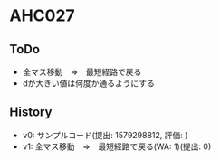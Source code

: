 # AHC027

## ToDo

- 全マス移動　⇒　最短経路で戻る
- dが大きい値は何度か通るようにする

## History

- v0: サンプルコード(提出: 1579298812, 評価: )
- v1: 全マス移動　⇒　最短経路で戻る(WA: 1)(提出: 0)